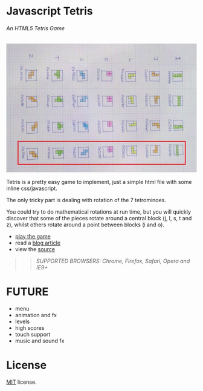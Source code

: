 Javascript Tetris
=================
###### An HTML5 Tetris Game

![](https://github.com/yasinnaal/javascript-tetris/blob/master/tetris-game-draw.jpg)

Tetris is a pretty easy game to implement, just a simple html file with some inline css/javascript.

The only tricky part is dealing with rotation of the 7 tetrominoes.

You could try to do mathematical rotations at run time, but you will quickly discover that some of the pieces rotate around a central block (j, l, s, t and z), whilst others rotate around a point between blocks (i and o).

 * [play the game](http://codeincomplete.com/projects/tetris/)
 * read a [blog article](http://codeincomplete.com/posts/2011/10/10/javascript_tetris/)
 * view the [source](https://github.com/jakesgordon/javascript-tetris)

>> _*SUPPORTED BROWSERS*: Chrome, Firefox, Safari, Opera and IE9+_

FUTURE
======

 * menu
 * animation and fx
 * levels
 * high scores
 * touch support
 * music and sound fx


License
=======

[MIT](http://en.wikipedia.org/wiki/MIT_License) license.


